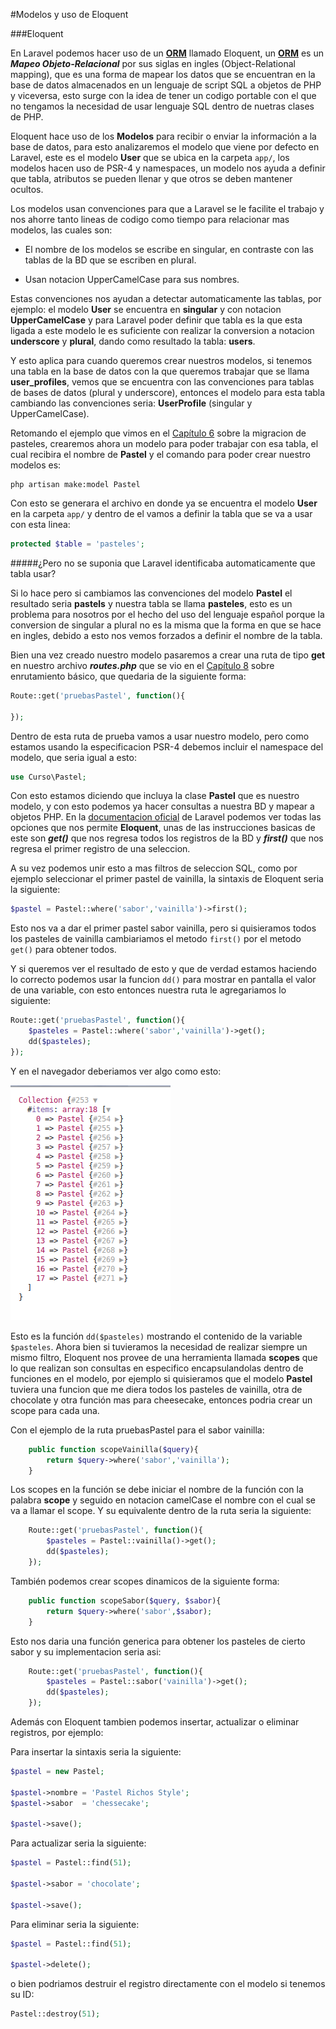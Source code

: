 #Modelos y uso de  Eloquent

###Eloquent

En Laravel podemos hacer uso de un [**ORM**](https://es.wikipedia.org/wiki/Mapeo_objeto-relacional) llamado Eloquent, un [**ORM**](https://es.wikipedia.org/wiki/Mapeo_objeto-relacional) es un ***Mapeo Objeto-Relacional*** por sus siglas en ingles (Object-Relational mapping), que es una forma de mapear los datos que se encuentran en la base de datos almacenados en un lenguaje de script SQL a objetos de PHP y viceversa, esto surge con la idea de tener un codigo portable con el que no tengamos la necesidad de usar lenguaje SQL dentro de nuetras clases de PHP.

Eloquent hace uso de los **Modelos** para recibir o enviar la información a la base de datos, para esto analizaremos el modelo que viene por defecto en Laravel, este es el modelo **User** que se ubica en la carpeta ```app/```, los modelos hacen uso de PSR-4 y namespaces, un modelo nos ayuda a definir que tabla, atributos se pueden llenar y que otros se deben mantener ocultos.

Los modelos usan convenciones para que a Laravel se le facilite el trabajo y nos ahorre tanto lineas de codigo como tiempo para relacionar mas modelos, las cuales son:

* El nombre de los modelos se escribe en singular, en contraste con las tablas de la BD que se escriben en plural.

* Usan notacion UpperCamelCase para sus nombres.

Estas convenciones nos ayudan a detectar automaticamente las tablas, por ejemplo: el modelo **User** se encuentra en **singular** y con notacion **UpperCamelCase** y para Laravel poder definir que tabla es la que esta ligada a este modelo le es suficiente con realizar la conversion a notacion **underscore** y **plural**, dando como resultado la tabla: **users**.

Y esto aplica para cuando queremos crear nuestros modelos, si tenemos una tabla en la base de datos con la que queremos trabajar que se llama **user_profiles**, vemos que se encuentra con las convenciones para tablas de bases de datos (plural y underscore), entonces el modelo para esta tabla cambiando las convenciones seria: **UserProfile** (singular y UpperCamelCase).

Retomando el ejemplo que vimos en el [Capítulo 6](chapter6.md) sobre la migracion de pasteles, crearemos ahora un modelo para poder trabajar con esa tabla, el cual recibira el nombre de **Pastel** y el comando para poder crear nuestro modelos es:

```shell
php artisan make:model Pastel
```
Con esto se generara el archivo en donde ya se encuentra el modelo **User** en la carpeta ```app/``` y dentro de el vamos a definir la tabla que se va a usar con esta linea:

```php
protected $table = 'pasteles';
```
#####¿Pero no se suponia que Laravel identificaba automaticamente que tabla usar?

Si lo hace pero si cambiamos las convenciones del modelo **Pastel** el resultado seria **pastels** y nuestra tabla se llama **pasteles**, esto es un problema para nosotros por el hecho del uso del lenguaje español porque la conversion de singular a plural no es la misma que la forma en que se hace en ingles, debido a esto nos vemos forzados a definir el nombre de la tabla.

Bien una vez creado nuestro modelo pasaremos a crear una ruta de tipo **get** en nuestro archivo ***routes.php*** que se vio en el [Capítulo 8](chapter9.md) sobre enrutamiento básico, que quedaria de la siguiente forma:

```php
Route::get('pruebasPastel', function(){

});
```

Dentro de esta ruta de prueba vamos a usar nuestro modelo, pero como estamos usando la especificacion PSR-4 debemos incluir el namespace del modelo, que seria igual a esto:

```php
use Curso\Pastel;
```

Con esto estamos diciendo que incluya la clase **Pastel** que es nuestro modelo, y con esto podemos ya hacer consultas a nuestra BD y mapear a objetos PHP. En la [documentacion oficial](http://laravel.com/docs/5.0/eloquent) de Laravel podemos ver todas las opciones que nos permite **Eloquent**, unas de las instrucciones basicas de este son ***get()*** que nos regresa todos los registros de la BD y ***first()*** que nos regresa el primer registro de una seleccion.

A su vez podemos unir esto a mas filtros de seleccion SQL, como por ejemplo seleccionar el primer pastel de vainilla, la sintaxis de Eloquent seria la siguiente:

```php
$pastel = Pastel::where('sabor','vainilla')->first();
```

Esto nos va a dar el primer pastel sabor vainilla, pero si quisieramos todos los pasteles de vainilla cambiariamos el metodo ```first()``` por el metodo ```get()``` para obtener todos.

Y si queremos ver el resultado de esto y que de verdad estamos haciendo lo correcto podemos usar la funcion ```dd()``` para mostrar en pantalla el valor de una variable, con esto entonces nuestra ruta le agregariamos lo siguiente:

```php
Route::get('pruebasPastel', function(){
	$pasteles = Pastel::where('sabor','vainilla')->get();
	dd($pasteles);
});
```

Y en el navegador deberiamos ver algo como esto:

![](../images/collection.png)

Esto es la función ```dd($pasteles)``` mostrando el contenido de la variable ```$pasteles```. Ahora bien si tuvieramos la necesidad de realizar siempre un mismo filtro, Eloquent nos provee de una herramienta llamada **scopes** que lo que realizan son consultas en especifico encapsulandolas dentro de funciones en el modelo, por ejemplo si quisieramos que el modelo **Pastel** tuviera una funcion que me diera todos los pasteles de vainilla, otra de chocolate y otra función mas para cheesecake, entonces podria crear un scope para cada una.

Con el ejemplo de la ruta pruebasPastel para el sabor vainilla:

```php
	public function scopeVainilla($query){
    	return $query->where('sabor','vainilla');
    }
```

Los scopes en la función se debe iniciar el nombre de la función con la palabra **scope** y seguido en notacion camelCase el nombre con el cual se va a llamar el scope. Y su equivalente dentro de la ruta seria la siguiente:

```php
	Route::get('pruebasPastel', function(){
		$pasteles = Pastel::vainilla()->get();
		dd($pasteles);
	});
```

También podemos crear scopes dinamicos de la siguiente forma:

```php
	public function scopeSabor($query, $sabor){
    	return $query->where('sabor',$sabor);
    }
```
Esto nos daria una función generica para obtener los pasteles de cierto sabor y su implementacion seria asi:

```php
	Route::get('pruebasPastel', function(){
		$pasteles = Pastel::sabor('vainilla')->get();
		dd($pasteles);
	});
```

Además con Eloquent tambien podemos insertar, actualizar o eliminar registros, por ejemplo:

Para insertar la sintaxis seria la siguiente:

```php
$pastel = new Pastel;

$pastel->nombre = 'Pastel Richos Style';
$pastel->sabor  = 'chessecake';

$pastel->save();

```

Para actualizar seria la siguiente:

```php
$pastel = Pastel::find(51);

$pastel->sabor = 'chocolate';

$pastel->save();
```

Para eliminar seria la siguiente:

```php
$pastel = Pastel::find(51);

$pastel->delete();
```

o bien podriamos destruir el registro directamente con el modelo si tenemos su ID:

```php
Pastel::destroy(51);
```
